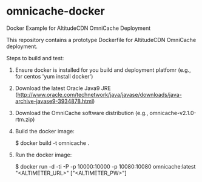 # omnicache-docker
Docker Example for AltitudeCDN OmniCache Deployment

This repository contains a prototype Dockerfile for AltitudeCDN OmniCache deployment.

Steps to build and test:

1) Ensure docker is installed for you build and deployment platfomr (e.g., for centos 'yum install docker')
2) Download the latest Oracle Java9 JRE (http://www.oracle.com/technetwork/java/javase/downloads/java-archive-javase9-3934878.html)
3) Download the OmniCache software distribution (e.g., omnicache-v2.1.0-rtm.zip)
4) Build the docker image:

    $ docker build -t omnicache .
    
5) Run the docker image:

    $ docker run -d -ti -P -p 10000:10000 -p 10080:10080 omnicache:latest  "<ALTIMETER_URL>"  ["<ALTIMETER_PW>"]
    
